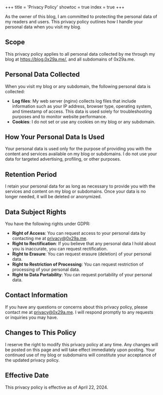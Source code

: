 +++
title = 'Privacy Policy'
showtoc = true
index = true
+++

As the owner of this blog, I am committed to protecting the personal data of my readers and users. This privacy policy outlines how I handle your personal data when you visit my blog.

**Scope**
--------
This privacy policy applies to all personal data collected by me through my blog at https://blog.0x29a.me/, and all subdomains of 0x29a.me.

**Personal Data Collected**
-------------------------

When you visit my blog or any subdomain, the following personal data is collected:

* **Log files**: My web server (nginx) collects log files that include information such as your IP address, browser type, operating system, and timestamp of access. This data is used solely for troubleshooting purposes and to monitor website performance.
* **Cookies**: I do not set or use any cookies on my blog or any subdomain.

**How Your Personal Data Is Used**
-----------------------------------

Your personal data is used only for the purpose of providing you with the content and services available on my blog or subdomains. I do not use your data for targeted advertising, profiling, or other purposes.

**Retention Period**
--------------------

I retain your personal data for as long as necessary to provide you with the services and content on my blog or subdomains. Once your data is no longer needed, it will be deleted or anonymized.

**Data Subject Rights**
----------------------

You have the following rights under GDPR:

* **Right of Access**: You can request access to your personal data by contacting me at [privacy@0x29a.me](mailto:privacy@0x29a.me).
* **Right to Rectification**: If you believe that any personal data I hold about you is inaccurate, you can request rectification.
* **Right to Erasure**: You can request erasure (deletion) of your personal data.
* **Right to Restriction of Processing**: You can request restriction of processing of your personal data.
* **Right to Data Portability**: You can request portability of your personal data.

**Contact Information**
----------------------

If you have any questions or concerns about this privacy policy, please contact me at [privacy@0x29a.me](mailto:privacy@0x29a.me). I will respond promptly to any requests or inquiries you may have.

**Changes to This Policy**
-------------------------

I reserve the right to modify this privacy policy at any time. Any changes will be posted on this page and will take effect immediately upon posting. Your continued use of my blog or subdomains will constitute your acceptance of the updated privacy policy.

**Effective Date**
--------------

This privacy policy is effective as of April 22, 2024.
